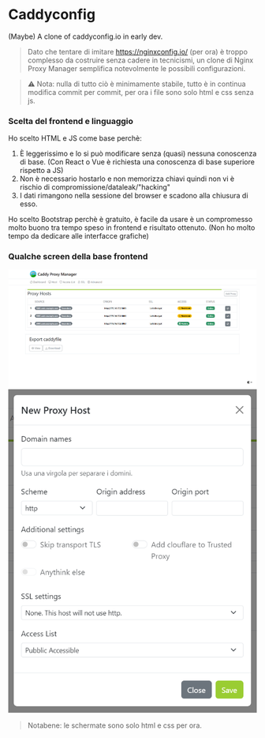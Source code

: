 # Caddyconfig
(Maybe) A clone of caddyconfig.io in early dev.
> Dato che tentare di imitare https://nginxconfig.io/ (per ora) è troppo complesso da costruire senza cadere in tecnicismi, un clone di Nginx Proxy Manager semplifica notevolmente le possibili configurazioni.

> ⚠️ Nota: nulla di tutto ciò è minimamente stabile, tutto è in continua modifica commit per commit, per ora i file sono solo html e css senza js.


### Scelta del frontend e linguaggio
Ho scelto HTML e JS come base perchè:
1. È leggerissimo e lo si può modificare senza (quasi) nessuna conoscenza di base. (Con React o Vue è richiesta una conoscenza di base superiore rispetto a JS)
2. Non è necessario hostarlo e non memorizza chiavi quindi non vi è rischio di compromissione/dataleak/"hacking"
3. I dati rimangono nella sessione del browser e scadono alla chiusura di esso.

Ho scelto Bootstrap perchè è gratuito, è facile da usare è un compromesso molto buono tra tempo speso in frontend e risultato ottenuto. (Non ho molto tempo da dedicare alle interfacce grafiche)

### Qualche screen della base frontend
![Dashboard](./readme-src/CPM_dashboard_template.png)
![Add Proxy Host](./readme-src/CPM_dashboard_modal_template.png)
> Notabene: le schermate sono solo html e css per ora.
